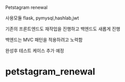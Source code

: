 Petstagram renewal

사용모듈 flask, pymysql,hashlab,jwt

기존의 프론트엔드도 재작업을 진행하고 백엔드도 새롭게 진행

백엔드는 MVC 패턴을 적용하려고 노력함

완성후 테스트 케이스 추가 예정

# petstagram_renewal
